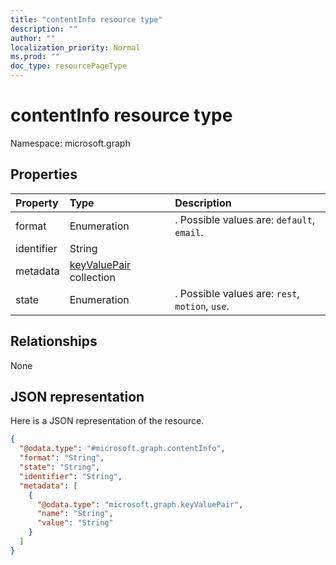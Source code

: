 ```yaml
---
title: "contentInfo resource type"
description: ""
author: ""
localization_priority: Normal
ms.prod: ""
doc_type: resourcePageType
---
```


# contentInfo resource type


Namespace: microsoft.graph



## Properties
|Property|Type|Description|
|:---|:---|:---|
|format|Enumeration|. Possible values are: `default`, `email`.|
|identifier|String||
|metadata|[keyValuePair](../resources/keyvaluepair.md) collection||
|state|Enumeration|. Possible values are: `rest`, `motion`, `use`.|

## Relationships
None

## JSON representation
Here is a JSON representation of the resource.
<!-- {
  "blockType": "resource",
  "@odata.type": "microsoft.graph.contentInfo"
}
-->
``` json
{
  "@odata.type": "#microsoft.graph.contentInfo",
  "format": "String",
  "state": "String",
  "identifier": "String",
  "metadata": [
    {
      "@odata.type": "microsoft.graph.keyValuePair",
      "name": "String",
      "value": "String"
    }
  ]
}
```

